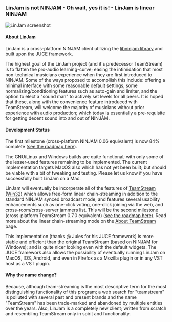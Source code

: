 ### LinJam is not NINJAM - Oh wait, yes it is! - LinJam is linear NINJAM

![LinJam screenshot](http://teamstream.herokuapp.com/linjam.png)

#### About LinJam

LinJam is a cross-platform NINJAM client utilizing the [libninjam library](https://github.com/libninjam/libninjam) and built upon the JUCE framework.

The highest goal of the LinJam project (and it's predecessor TeamStream) is to flatten the pro-audio learning-curve; easing the intimidation that most non-technical musicians experience when they are first introduced to NINJAM.  Some of the ways proposed to accompliish this include: offering a minimal interface with some reasonable default settings, some normalizing/conditioning features such as auto-gain and limiter, and the option to elect a "sound man" to actively set levels for all peers.  It is hoped that these, along with the convenience feature introduced with TeamStream, will welcome the majority of musicians without prior experience with audio production; which today is essentially a pre-requisite for getting decent sound into and out of NINJAM.

#### Development Status

The first milestone (cross-platform NINJAM 0.06 equivalent) is now 84% complete ([see the roadmap here](https://github.com/linjam/linjam/milestones/cross-platform%20NINJAM%200.06%20equivalent)).

The GNU/Linux and Windows builds are quite functional; with only some of the lesser-used features remaining to be implemented.  The current implementation targets MacOS also which has not yet been built; but should be viable with a bit of tweaking and testing.  Please let us know if you have successfully built LinJam on a Mac.

LinJam will eventually be incorperate all of the features of [TeamStream (Win32)](http://teamstream.herokuapp.com) which allows free-form linear chain-streaming in addition to the standard NINJAM synced broadcast mode; and features several usability enhancements such as one-click voting, one-click joining via the web, and cross-room/cross-server jammers list.  This will be the second milestone (cross-platform TeamStream 0.7.0 equivalent) ([see the roadmap here](https://github.com/linjam/linjam/milestones/cross-platform%20TeamStream%200.7.0%20equivalent)).  Read more about the linear chain-streaming mode on the [About TeamStream](http://teamstream.herokuapp.com/about.html) page.

This implementation (thanks @ Jules for his JUCE framework) is more stable and efficient than the original TeamStream (based on NINJAM for Windows); and is quite nicer looking even with the default widgets.  The JUCE framework also allows the possibility of eventually running LinJam on MacOS, IOS, Android, and even in Firefox as a Mozilla plugin or in any VST host as a VST plugin.

#### Why the name change?

Because, although team-streaming is the most descriptive term for the most distinguishing functionality of this program; a web search for "teamstream" is polluted with several past and present brands and the name "TeamStream" has been trade-marked and abandoned by multiple entities over the years.  Also, LinJam is a completely new client; written from scratch and resembling TeamStream only in spirit and functionality.
